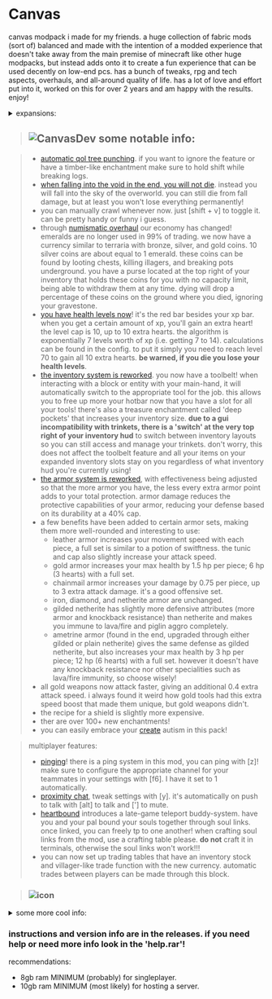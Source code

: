 # Canvas

canvas modpack i made for my friends. a huge collection of fabric mods (sort of) balanced and made with the intention of a modded experience that doesn't take away from the main premise of minecraft like other huge modpacks, but instead adds onto it to create a fun experience that can be used decently on low-end pcs. has a bunch of tweaks, rpg and tech aspects, overhauls, and all-around quality of life. has a lot of love and effort put into it, worked on this for over 2 years and am happy with the results. enjoy!

<details>
<summary>expansions:</summary>
there are two different expansions to this modpack. i personally think the pack is best experienced without them, especially for the first time. but if you want to theme canvas into something either more rpg or tech focused then go for it, there's a readme in the 'expansions' folder within the pack. however, if you plan on playing on a server you're going to have to create the serverpack version for those expansions yourself!
</details>

> ## ![CanvasDev](https://github.com/user-attachments/assets/d313aa56-7fbd-43d7-bf99-a45618315992) some notable info:
  
> - [automatic qol tree punching](https://github.com/hammertater/treechop). if you want to ignore the feature or have a timber-like enchantment make sure to hold shift while breaking logs.
> - [when falling into the void in the end, you will not die](https://github.com/The-Fireplace-Minecraft-Mods/Unforgiving-Void). instead you will fall into the sky of the overworld. you can still die from fall damage, but at least you won't lose everything permanently!
> - you can manually crawl whenever now. just [shift + v] to toggle it. can be pretty handy or funny i guess.
> - through [numismatic overhaul](https://github.com/wisp-forest/numismatic-overhaul) our economy has changed! emeralds are no longer used in 99% of trading. we now have a currency similar to terraria with bronze, silver, and gold coins. 10 silver coins are about equal to 1 emerald. these coins can be found by looting chests, killing illagers, and breaking pots underground. you have a purse located at the top right of your inventory that holds these coins for you with no capacity limit, being able to withdraw them at any time. dying will drop a percentage of these coins on the ground where you died, ignoring your gravestone.
> - [you have health levels now](https://github.com/SmushyTaco/Health-Levels/)! it's the red bar besides your xp bar. when you get a certain amount of xp, you'll gain an extra heart! the level cap is 10, up to 10 extra hearts. the algorithm is exponentially 7 levels worth of xp (i.e. getting 7 to 14). calculations can be found in the config. to put it simply you need to reach level 70 to gain all 10 extra hearts. **be warned, if you die you lose your health levels**.
> - [the inventory system is reworked](https://github.com/RubixDev/Inventorio). you now have a toolbelt! when interacting with a block or entity with your main-hand, it will automatically switch to the appropriate tool for the job. this allows you to free up more your hotbar now that you have a slot for all your tools! there's also a treasure enchantment called 'deep pockets' that increases your inventory size. **due to a gui incompatibility with trinkets, there is a 'switch' at the very top right of your inventory hud** to switch between inventory layouts so you can still access and manage your trinkets. don't worry, this does not affect the toolbelt feature and all your items on your expanded inventory slots stay on you regardless of what inventory hud you're currently using!
> - [the armor system is reworked](https://github.com/Jackiecrazy/ArmorCurve), with effectiveness being adjusted so that the more armor you have, the less every extra armor point adds to your total protection. armor damage reduces the protective capabilities of your armor, reducing your defense based on its durability at a 40% cap.
> - a few benefits have been added to certain armor sets, making them more well-rounded and interesting to use:
>   - leather armor increases your movement speed with each piece, a full set is similar to a potion of switftness. the tunic and cap also slightly increase your attack speed.
>   - gold armor increases your max health by 1.5 hp per piece; 6 hp (3 hearts) with a full set.
>   - chainmail armor increases your damage by 0.75 per piece, up to 3 extra attack damage. it's a good offensive set.
>   - iron, diamond, and netherite armor are unchanged.
>   - gilded netherite has slightly more defensive attributes (more armor and knockback resistance) than netherite and makes you immune to lava/fire and piglin aggro completely.
>   - ametrine armor (found in the end, upgraded through either gilded or plain netherite) gives the same defense as gilded netherite, but also increases your max health by 3 hp per piece; 12 hp (6 hearts) with a full set. however it doesn't have any knockback resistance nor other specialities such as lava/fire immunity, so choose wisely!
> - all gold weapons now attack faster, giving an additional 0.4 extra attack speed. i always found it weird how gold tools had this extra speed boost that made them unique, but gold weapons didn't.
> - the recipe for a shield is slightly more expensive.
> - ther are over 100+ new enchantments!
> - you can easily embrace your [create](https://github.com/Fabricators-of-Create/Create) autism in this pack!

> multiplayer features:
> - [pinging](https://github.com/LukenSkyne/Minecraft-Ping-Wheel)! there is a ping system in this mod, you can ping with [z]! make sure to configure the appropriate channel for your teammates in your settings with [f6]. I have it set to 1 automatically.
> - [proximity chat](https://github.com/plasmoapp/plasmo-voice), tweak settings with [y]. it's automatically on push to talk with [alt] to talk and ['] to mute.
> - [heartbound](https://www.curseforge.com/minecraft/mc-mods/heartbond) introduces a late-game teleport buddy-system. have you and your pal bound your souls together through soul links. once linked, you can freely tp to one another! when crafting soul links from the mod, use a crafting table please. **do not** craft it in terminals, otherwise the soul links won't work!!!
> - you can now set up trading tables that have an inventory stock and villager-like trade function with the new currency. automatic trades between players can be made through this block.

> ### ![icon](https://github.com/user-attachments/assets/a0d8c07d-4d2d-4298-9a29-74ce258ae5c2)
<details>
<summary>some more cool info:</summary>

>   - [villagers are economically changed](https://gitlab.com/supersaiyansubtlety/economical_villager_trading/). restocking is a bit more interesting with providing the need to buy all sell trades to refill all buy trades, and vice versa. this encourages more trading variety and getting that currency usage up!
>   - [villagers no longer sell treasure enchantments, the wandering trader now sells them instead](https://github.com/Ineffa/Truly-Treasures) (for a hefty price)! this encourages exploring. librarian villager trading has always been a bit of a annoyance for me, grinding out rng to obtain mending books is no fun. this solution gives some more value to looting treasure enchantments and enchanted gear overall (see infusion table).
>   - [there are now more types of illagers](https://github.com/Fuzss/illagerinvasion), with various structures to explore and loot. some of these new illagers (illusioner, sorceror, and the invoker) drop special materials to obtain the tool leveling table and reforging station.
>   - once you aquire a netherite ingot, you can make an [infusion table](https://github.com/jptrzy/infusion-table-mod). this will allow you to put enchanted items with a book and convert those enchantments onto the book (i.e. gold boots with mending are valuable now) so if you cannot find that mending book in chests, at least you have another option!
>   - [dark enchanting](https://github.com/frqnny/dark-enchanting) is unlocked after defeating the wither. this is a more costly but way more efficient method of enchanting. you can pick any enchantment you want (besides demon enchantments) for anything you provide into the dark enchanter, however it will cost a lot to enchant. [there is a discount mechanic where you can reduce this cost by making a structure for it](https://github.com/frqnny/dark-enchanting/wiki/Dark-Shrine---How-to-get-Discounts-with-the-Dark-Enchanter). you can also de-enchant things and gain xp, thus exploring chests and mob grinding is even more encouraged!
>   - [demon enchanting](https://github.com/IlMusu/IlMusuEnchantmentsMod) is a special type of enchanting, demon-altering enchantment tables by putting 3 wither skulls around it. more skulls will amplify the chance of encountering demon enchantments. this will allow the table to offer you demon enchantments, which have certain drawbacks. however demon-enchanting requires sacrafices based on the level/power of the demon enchantment.
>   - [collectible cards](https://github.com/T-T-Team/CollectorsAlbum) are now in the game, with different tiers of rarities! these card packs are only dropped by mobs. a mob has a 5% chance of dropping one, with even lesser odds of it being higher rarities. craft a collector's album and hold control over it to see the benefits of collecting. these are very very powerful permanent buffs in the long run. i highly recommend investing into it! note that these buffs and benefits will only apply to you if the album is within your inventory. backpacks don't count, so be careful not to lose it!!!
>   - there's two mods that introduce [artifacts](https://github.com/ochotonida/artifacts) you can find from chests [or craft](https://github.com/wisp-forest/things) and put on your character. to accomodate for the amount of trinkets, i've allowed more trinket slots. back 2; necklace 3; aglet 2; shoes 2; gloves 2 (per hand); face 2; hat 2; belt 3. later down the line, for a hefty price, is an item that can combine two trinkets together! be wary that the process is undoable, and the two trinkets must be of the same type of equipment slot (i.e. aglet + aglet) or else you cannot equip it.
>   - you can get [cool looking cosmetic hats](https://github.com/fonnymunkey/SimpleHats) that use the hat trinket slot! they only are found in chest loot tables, making them pretty rare even with the variety. you can also wear 2 at the same time! also all useful trinket items that originally used the hat slot now conveniently use the face slot.
>   - there is a lunar event called the crimson moon that is basically a terraria blood moon. it has a small chance of happening when it turns night. mobs spawned from the crimson moon have a small chance of dropping scarlet gems which you can use to craft powerful weaponry relatively early. the odds of encountering a crimson moon are by default 1 every 30 minecraft days. you can also summon it by using a scarlet tear at night.
>   - instead of ae2, we use [slotlink](https://github.com/badasintended/slotlink). it's a less tech-focused version, not requiring as much knowledge or effort to use. acts as a simple storage network with some qol. the remotes also have a trinket slot for quick easy access by pressing [i].
>   - [tool leveling](https://github.com/tristankechlo/ToolLeveling) is a late game enchantment enhancer. you can break the cap of certain enchantments on your gear, allowing for things like sharpness 6, etc. by giving it valuable materials/ores. once a certain amount is met, you can increase the cap of the enchantment selected on the item. you can view the "item values" config to see how much each material gives.
>   - with the tiered system, you can make a reforging station! it allows you to put various different types of modifiers on your tools, weapons, and armor! use xp to modify your gear. the modifiers are based on a rarity system, as well as the amount of xp needed to roll it. some modifiers give harsh drawbacks or even just worse stats, so be careful about carelessly reforging your gear!
>   - [there are new bosses to fight](https://github.com/barribob/bosses-of-mass-destruction)! they're difficult. it's highly recommended to be pretty geared up when attempting to fight them. the lich is the easiest, followed by the void blossom. those are the only overworld ones, you'll encounter more in the other dimensions. the order how you fight them is up to you though.
>   - the wither and ender dragon are buffed, both gaining a 100 more hp.
>   - the ender dragon's arena is overhauled and now scales off players.
>   - this pack includes [end remastered](https://github.com/Jack-Bagel/End-Remastered), which makes getting to late game a little more challenging. find 13 different eyes of ender by exploring!
</details>


### instructions and version info are in the releases. if you need help or need more info look in the 'help.rar'!
recommendations:
- 8gb ram MINIMUM (probably) for singleplayer.
- 10gb ram MINIMUM (most likely) for hosting a server.

